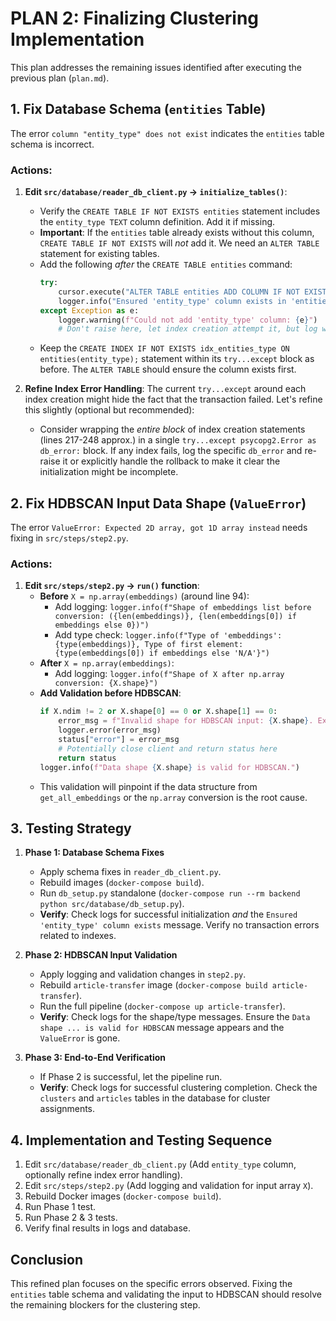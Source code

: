 # PLAN 2: Finalizing Clustering Implementation

This plan addresses the remaining issues identified after executing the previous plan (`plan.md`).

## 1. Fix Database Schema (`entities` Table)

The error `column "entity_type" does not exist` indicates the `entities` table schema is incorrect.

### Actions:

1.  **Edit `src/database/reader_db_client.py` → `initialize_tables()`**:

    - Verify the `CREATE TABLE IF NOT EXISTS entities` statement includes the `entity_type TEXT` column definition. Add it if missing.
    - **Important**: If the `entities` table already exists without this column, `CREATE TABLE IF NOT EXISTS` will _not_ add it. We need an `ALTER TABLE` statement for existing tables.
    - Add the following _after_ the `CREATE TABLE entities` command:
      ```python
      try:
          cursor.execute("ALTER TABLE entities ADD COLUMN IF NOT EXISTS entity_type TEXT;")
          logger.info("Ensured 'entity_type' column exists in 'entities' table.")
      except Exception as e:
          logger.warning(f"Could not add 'entity_type' column: {e}")
          # Don't raise here, let index creation attempt it, but log warning
      ```
    - Keep the `CREATE INDEX IF NOT EXISTS idx_entities_type ON entities(entity_type);` statement within its `try...except` block as before. The `ALTER TABLE` should ensure the column exists first.

2.  **Refine Index Error Handling**: The current `try...except` around each index creation might hide the fact that the transaction failed. Let's refine this slightly (optional but recommended):
    - Consider wrapping the _entire block_ of index creation statements (lines 217-248 approx.) in a single `try...except psycopg2.Error as db_error:` block. If any index fails, log the specific `db_error` and re-raise it or explicitly handle the rollback to make it clear the initialization might be incomplete.

## 2. Fix HDBSCAN Input Data Shape (`ValueError`)

The error `ValueError: Expected 2D array, got 1D array instead` needs fixing in `src/steps/step2.py`.

### Actions:

1.  **Edit `src/steps/step2.py` → `run()` function**:
    - **Before** `X = np.array(embeddings)` (around line 94):
      - Add logging: `logger.info(f"Shape of embeddings list before conversion: ({len(embeddings)}, {len(embeddings[0]) if embeddings else 0})")`
      - Add type check: `logger.info(f"Type of 'embeddings': {type(embeddings)}, Type of first element: {type(embeddings[0]) if embeddings else 'N/A'}")`
    - **After** `X = np.array(embeddings)`:
      - Add logging: `logger.info(f"Shape of X after np.array conversion: {X.shape}")`
    - **Add Validation before HDBSCAN**:
      ```python
      if X.ndim != 2 or X.shape[0] == 0 or X.shape[1] == 0:
          error_msg = f"Invalid shape for HDBSCAN input: {X.shape}. Expected 2D array."
          logger.error(error_msg)
          status["error"] = error_msg
          # Potentially close client and return status here
          return status
      logger.info(f"Data shape {X.shape} is valid for HDBSCAN.")
      ```
    - This validation will pinpoint if the data structure from `get_all_embeddings` or the `np.array` conversion is the root cause.

## 3. Testing Strategy

1.  **Phase 1: Database Schema Fixes**

    - Apply schema fixes in `reader_db_client.py`.
    - Rebuild images (`docker-compose build`).
    - Run `db_setup.py` standalone (`docker-compose run --rm backend python src/database/db_setup.py`).
    - **Verify**: Check logs for successful initialization _and_ the `Ensured 'entity_type' column exists` message. Verify no transaction errors related to indexes.

2.  **Phase 2: HDBSCAN Input Validation**

    - Apply logging and validation changes in `step2.py`.
    - Rebuild `article-transfer` image (`docker-compose build article-transfer`).
    - Run the full pipeline (`docker-compose up article-transfer`).
    - **Verify**: Check logs for the shape/type messages. Ensure the `Data shape ... is valid for HDBSCAN` message appears and the `ValueError` is gone.

3.  **Phase 3: End-to-End Verification**
    - If Phase 2 is successful, let the pipeline run.
    - **Verify**: Check logs for successful clustering completion. Check the `clusters` and `articles` tables in the database for cluster assignments.

## 4. Implementation and Testing Sequence

1.  Edit `src/database/reader_db_client.py` (Add `entity_type` column, optionally refine index error handling).
2.  Edit `src/steps/step2.py` (Add logging and validation for input array `X`).
3.  Rebuild Docker images (`docker-compose build`).
4.  Run Phase 1 test.
5.  Run Phase 2 & 3 tests.
6.  Verify final results in logs and database.

## Conclusion

This refined plan focuses on the specific errors observed. Fixing the `entities` table schema and validating the input to HDBSCAN should resolve the remaining blockers for the clustering step.
